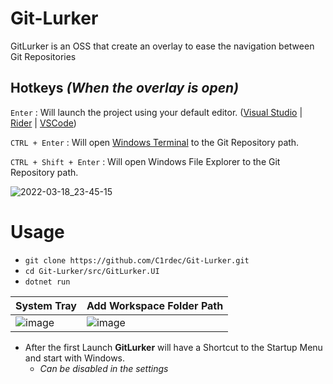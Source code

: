 # Git-Lurker
GitLurker is an OSS that create an overlay to ease the navigation between Git Repositories

## Hotkeys   *(When the overlay is open)*


`Enter` : Will launch the project using your default editor. ([Visual Studio](https://visualstudio.microsoft.com/vs/community/) | [Rider](https://www.jetbrains.com/rider/) | [VSCode](https://code.visualstudio.com/)) 

`CTRL + Enter` : Will open [Windows Terminal](https://www.microsoft.com/en-ca/p/windows-terminal/9n0dx20hk701?activetab=pivot:overviewtab) to the Git Repository path.

`CTRL + Shift + Enter` : Will open Windows File Explorer to the Git Repository path.

![2022-03-18_23-45-15](https://user-images.githubusercontent.com/5436436/159105476-c1a2fd86-b49a-49e2-9be9-7e803f224de7.gif)

# Usage
- `git clone https://github.com/C1rdec/Git-Lurker.git`
- `cd Git-Lurker/src/GitLurker.UI`
- `dotnet run`

| System Tray | Add Workspace Folder Path |
| ------------- | ------------- |
| ![image](https://user-images.githubusercontent.com/5436436/159106241-eac5b233-10a4-4dbc-a781-3f1944c08c84.png)  | ![image](https://user-images.githubusercontent.com/5436436/159107960-7c627048-b1b9-4e8f-8486-1ac536e37855.png)

- After the first Launch **GitLurker** will have a Shortcut to the Startup Menu and start with Windows.
    - *Can be disabled in the settings* 


